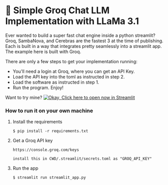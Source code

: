 # 🎈 Simple Groq Chat LLM Implementation with LLaMa 3.1

Ever wanted to build a super fast chat engine inside a  python streamlit? Groq, SambaNova, and Cerebras are the fastest 3 at the time of publishing. Each is built in a way that integrates pretty seamlessly into a streamlit app. The example here is built with Groq.
 
There are only a few steps to get your implementation running: 
- You'll need a login at Groq, where you can get an API Key.
- Load the API key into the toml as instructed in step 2.
- Load the software as instructed in step 1.
- Run the program. Enjoy!

Want to try mine? [![Okay, Click here to open now in Streamlit](https://static.streamlit.io/badges/streamlit_badge_black_white.svg)](https://blank-app-template.streamlit.app/)

### How to run it on your own machine

1. Install the requirements

   ```
   $ pip install -r requirements.txt
   ```

2. Get a Groq API key
   
   ```
   https://console.groq.com/keys

   install this in CWD/.streamlit/secrets.toml as "GROQ_API_KEY"
   ```

4. Run the app

   ```
   $ streamlit run streamlit_app.py
   ```
